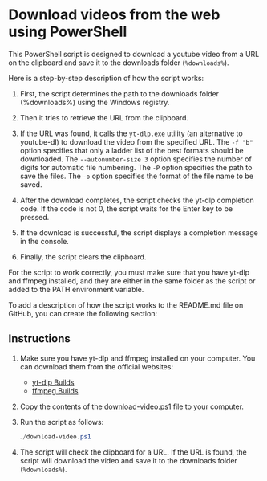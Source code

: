 # Download videos from the web using PowerShell

This PowerShell script is designed to download a youtube video from a URL on the clipboard and save it to the downloads folder (``%downloads%``). 

Here is a step-by-step description of how the script works:


1. First, the script determines the path to the downloads folder (%downloads%) using the Windows registry.

2. Then it tries to retrieve the URL from the clipboard.

3. If the URL was found, it calls the `yt-dlp.exe` utility (an alternative to youtube-dl) to download the video from the specified URL. The `-f "b"` option specifies that only a ladder list of the best formats should be downloaded. The `--autonumber-size 3` option specifies the number of digits for automatic file numbering. The `-P` option specifies the path to save the files. The `-o` option specifies the format of the file name to be saved.

4. After the download completes, the script checks the yt-dlp completion code. If the code is not 0, the script waits for the Enter key to be pressed.

5. If the download is successful, the script displays a completion message in the console.

6. Finally, the script clears the clipboard.

For the script to work correctly, you must make sure that you have yt-dlp and ffmpeg installed, and they are either in the same folder as the script or added to the PATH environment variable.

To add a description of how the script works to the README.md file on GitHub, you can create the following section:

## Instructions

1. Make sure you have yt-dlp and ffmpeg installed on your computer. You can download them from the official websites:

   - [yt-dlp Builds](https://github.com/yt-dlp/yt-dlp/releases)
   - [ffmpeg Builds](https://github.com/yt-dlp/FFmpeg-Builds/releases)

2. Copy the contents of the [download-video.ps1](download-video.ps1) file to your computer.

3. Run the script as follows:

```powershell
   ./download-video.ps1
```
4. The script will check the clipboard for a URL. If the URL is found, the script will download the video and save it to the downloads folder (``%downloads%``).


